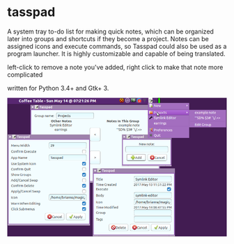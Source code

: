 # tasspad
A system tray to-do list for making quick notes, which can be organized later into groups and shortcuts if they become a project. Notes can be assigned icons and execute commands, so Tasspad could also be used as a program launcher. It is highly customizable and capable of being translated.

left-click to remove a note you've added, right click to make that note more complicated

written for Python 3.4+ and Gtk+ 3.

![Screenshot](/screenshot.png?raw=true)
